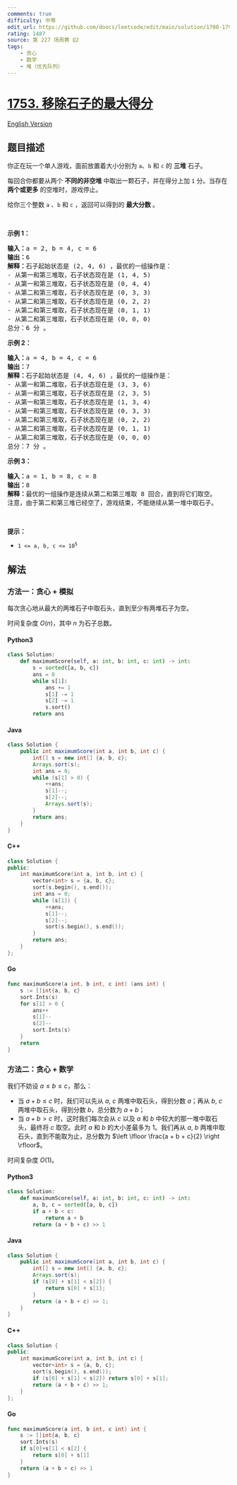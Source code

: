 ```yaml
---
comments: true
difficulty: 中等
edit_url: https://github.com/doocs/leetcode/edit/main/solution/1700-1799/1753.Maximum%20Score%20From%20Removing%20Stones/README.md
rating: 1487
source: 第 227 场周赛 Q2
tags:
    - 贪心
    - 数学
    - 堆（优先队列）
---
```


<!-- problem:start -->

# [1753. 移除石子的最大得分](https://leetcode.cn/problems/maximum-score-from-removing-stones)

[English Version](/solution/1700-1799/1753.Maximum%20Score%20From%20Removing%20Stones/README_EN.md)

## 题目描述

<!-- description:start -->

<p>你正在玩一个单人游戏，面前放置着大小分别为 <code>a</code>​​​​​​、<code>b</code> 和 <code>c</code>​​​​​​ 的 <strong>三堆</strong> 石子。</p>

<p>每回合你都要从两个 <strong>不同的非空堆</strong> 中取出一颗石子，并在得分上加 <code>1</code> 分。当存在 <strong>两个或更多</strong> 的空堆时，游戏停止。</p>

<p>给你三个整数 <code>a</code> 、<code>b</code> 和 <code>c</code> ，返回可以得到的 <strong>最大分数</strong> 。</p>
 

<p><strong>示例 1：</strong></p>

<pre>
<strong>输入：</strong>a = 2, b = 4, c = 6
<strong>输出：</strong>6
<strong>解释：</strong>石子起始状态是 (2, 4, 6) ，最优的一组操作是：
- 从第一和第三堆取，石子状态现在是 (1, 4, 5)
- 从第一和第三堆取，石子状态现在是 (0, 4, 4)
- 从第二和第三堆取，石子状态现在是 (0, 3, 3)
- 从第二和第三堆取，石子状态现在是 (0, 2, 2)
- 从第二和第三堆取，石子状态现在是 (0, 1, 1)
- 从第二和第三堆取，石子状态现在是 (0, 0, 0)
总分：6 分 。
</pre>

<p><strong>示例 2：</strong></p>

<pre>
<strong>输入：</strong>a = 4, b = 4, c = 6
<strong>输出：</strong>7
<strong>解释：</strong>石子起始状态是 (4, 4, 6) ，最优的一组操作是：
- 从第一和第二堆取，石子状态现在是 (3, 3, 6)
- 从第一和第三堆取，石子状态现在是 (2, 3, 5)
- 从第一和第三堆取，石子状态现在是 (1, 3, 4)
- 从第一和第三堆取，石子状态现在是 (0, 3, 3)
- 从第二和第三堆取，石子状态现在是 (0, 2, 2)
- 从第二和第三堆取，石子状态现在是 (0, 1, 1)
- 从第二和第三堆取，石子状态现在是 (0, 0, 0)
总分：7 分 。
</pre>

<p><strong>示例 3：</strong></p>

<pre>
<strong>输入：</strong>a = 1, b = 8, c = 8
<strong>输出：</strong>8
<strong>解释：</strong>最优的一组操作是连续从第二和第三堆取 8 回合，直到将它们取空。
注意，由于第二和第三堆已经空了，游戏结束，不能继续从第一堆中取石子。
</pre>

<p> </p>

<p><strong>提示：</strong></p>

<ul>
	<li><code>1 <= a, b, c <= 10<sup>5</sup></code></li>
</ul>

<!-- description:end -->

## 解法

<!-- solution:start -->

### 方法一：贪心 + 模拟

每次贪心地从最大的两堆石子中取石头，直到至少有两堆石子为空。

时间复杂度 $O(n)$，其中 $n$ 为石子总数。

<!-- tabs:start -->

#### Python3

```python
class Solution:
    def maximumScore(self, a: int, b: int, c: int) -> int:
        s = sorted([a, b, c])
        ans = 0
        while s[1]:
            ans += 1
            s[1] -= 1
            s[2] -= 1
            s.sort()
        return ans
```

#### Java

```java
class Solution {
    public int maximumScore(int a, int b, int c) {
        int[] s = new int[] {a, b, c};
        Arrays.sort(s);
        int ans = 0;
        while (s[1] > 0) {
            ++ans;
            s[1]--;
            s[2]--;
            Arrays.sort(s);
        }
        return ans;
    }
}
```

#### C++

```cpp
class Solution {
public:
    int maximumScore(int a, int b, int c) {
        vector<int> s = {a, b, c};
        sort(s.begin(), s.end());
        int ans = 0;
        while (s[1]) {
            ++ans;
            s[1]--;
            s[2]--;
            sort(s.begin(), s.end());
        }
        return ans;
    }
};
```

#### Go

```go
func maximumScore(a int, b int, c int) (ans int) {
	s := []int{a, b, c}
	sort.Ints(s)
	for s[1] > 0 {
		ans++
		s[1]--
		s[2]--
		sort.Ints(s)
	}
	return
}
```

<!-- tabs:end -->

<!-- solution:end -->

<!-- solution:start -->

### 方法二：贪心 + 数学

我们不妨设 $a \le b \le c$，那么：

-   当 $a + b \le c$ 时，我们可以先从 $a$, $c$ 两堆中取石头，得到分数 $a$；再从 $b$, $c$ 两堆中取石头，得到分数 $b$，总分数为 $a + b$；
-   当 $a + b \gt c$ 时，这时我们每次会从 $c$ 以及 $a$ 和 $b$ 中较大的那一堆中取石头，最终将 $c$ 取空。此时 $a$ 和 $b$ 的大小差最多为 $1$。我们再从 $a$, $b$ 两堆中取石头，直到不能取为止，总分数为 $\left \lfloor \frac{a + b + c}{2}  \right \rfloor$。

时间复杂度 $O(1)$。

<!-- tabs:start -->

#### Python3

```python
class Solution:
    def maximumScore(self, a: int, b: int, c: int) -> int:
        a, b, c = sorted([a, b, c])
        if a + b < c:
            return a + b
        return (a + b + c) >> 1
```

#### Java

```java
class Solution {
    public int maximumScore(int a, int b, int c) {
        int[] s = new int[] {a, b, c};
        Arrays.sort(s);
        if (s[0] + s[1] < s[2]) {
            return s[0] + s[1];
        }
        return (a + b + c) >> 1;
    }
}
```

#### C++

```cpp
class Solution {
public:
    int maximumScore(int a, int b, int c) {
        vector<int> s = {a, b, c};
        sort(s.begin(), s.end());
        if (s[0] + s[1] < s[2]) return s[0] + s[1];
        return (a + b + c) >> 1;
    }
};
```

#### Go

```go
func maximumScore(a int, b int, c int) int {
	s := []int{a, b, c}
	sort.Ints(s)
	if s[0]+s[1] < s[2] {
		return s[0] + s[1]
	}
	return (a + b + c) >> 1
}
```

<!-- tabs:end -->

<!-- solution:end -->

<!-- problem:end -->
